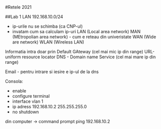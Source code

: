#Retele 2021

##Lab 1
LAN 
192.168.10.0/24

- ip-urile nu se schimba (ca CNP-ul)
- invatam cum sa calculam ip-uri
LAN (Local area network)
MAN (MEtropolian area network) - cum e reteau din univeristate
WAN (Wide are network)
WLAN (Wireless LAN)

Informatia intra doar prin Default GAteway (cel mai mic ip din range)
URL-uniform resource locator
DNS - Domain name Service (cel mai mare ip din range)

Email - pentru intrare si iesire e ip-ul de la dns

Consola:
- enable
- configure terminal
- interface vlan 1
- ip adress 192.168.10.2 255.255.255.0
- no shutdown

din computer -> command prompt
ping 192.168.10.2